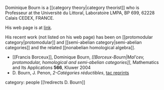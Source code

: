 Dominique Bourn is a [[category theory|category theorist]] who is Professeur at the  Universit&#233; du Littoral, Laboratoire LMPA, BP 699, 62228 Calais CEDEX, FRANCE.

His web page is at  [link](http://www-lmpa.univ-littoral.fr/~bourn/).

His recent work (not listed on his web page) has been on [[protomodular category|protomodular]] and [[semi-abelian category|semi-abelian categories]] and the related [[nonabelian homological algebra]].

* [[Francis Borceux]], Dominique Bourn, _[[Borceux-Bourn|Mal'cev, protomodular, homological and semi-abelian categories]]_, Mathematics and Its Applications __566__, Kluwer 2004
* D. Bourn, J. Penon, _2-Cat&#233;gories r&#233;ductibles_, [tac reprints](http://www.tac.mta.ca/tac/reprints/articles/19/tr19abs.html)

category: people
[[!redirects D. Bourn]]